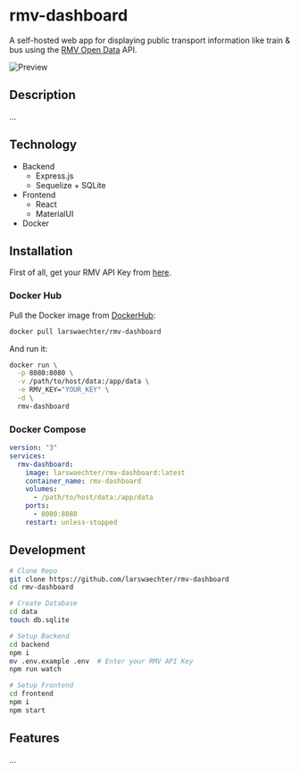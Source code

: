 # rmv-dashboard

A self-hosted web app for displaying public transport information like train & bus using the [RMV Open Data](https://opendata.rmv.de/site/start.html) API.

![Preview](https://user-images.githubusercontent.com/11744028/196059284-17f40ac5-c390-4168-b243-00bf539f55a1.png)

## Description

...

## Technology

- Backend
  - Express.js
  - Sequelize + SQLite
- Frontend
  - React
  - MaterialUI
- Docker

## Installation

First of all, get your RMV API Key from [here](https://opendata.rmv.de/site/anmeldeseite.html).

### Docker Hub

Pull the Docker image from [DockerHub](https://hub.docker.com/r/larswaechter/rmv-dashboard):

```bash
docker pull larswaechter/rmv-dashboard
```

And run it:

```bash
docker run \
  -p 8080:8080 \
  -v /path/to/host/data:/app/data \
  -e RMV_KEY="YOUR_KEY" \
  -d \
  rmv-dashboard
```

### Docker Compose

```yml
version: "3"
services:
  rmv-dashboard:
    image: larswaechter/rmv-dashboard:latest
    container_name: rmv-dashboard
    volumes:
      - /path/to/host/data:/app/data
    ports:
      - 8080:8080
    restart: unless-stopped
```

## Development

```bash
# Clone Repo
git clone https://github.com/larswaechter/rmv-dashboard
cd rmv-dashboard

# Create Database
cd data
touch db.sqlite

# Setup Backend
cd backend
npm i
mv .env.example .env  # Enter your RMV API Key
npm run watch

# Setup Frontend
cd frontend
npm i
npm start
```

## Features

...
